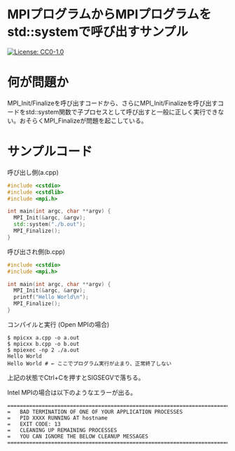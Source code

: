 MPIプログラムからMPIプログラムをstd::systemで呼び出すサンプル
===

[![License: CC0-1.0](https://img.shields.io/badge/License-CC0%201.0-lightgrey.svg)](http://creativecommons.org/publicdomain/zero/1.0/)

# 何が問題か

MPI_Init/Finalizeを呼び出すコードから、さらにMPI_Init/Finalizeを呼び出すコードをstd::system関数で子プロセスとして呼び出すと一般に正しく実行できない。おそらくMPI_Finalizeが問題を起こしている。

# サンプルコード

呼び出し側(a.cpp)

```cpp
#include <cstdio>
#include <cstdlib>
#include <mpi.h>

int main(int argc, char **argv) {
  MPI_Init(&argc, &argv);
  std::system("./b.out");
  MPI_Finalize();
}
```

呼び出され側(b.cpp)

```cpp
#include <cstdio>
#include <mpi.h>

int main(int argc, char **argv) {
  MPI_Init(&argc, &argv);
  printf("Hello World\n");
  MPI_Finalize();
}
```

コンパイルと実行 (Open MPIの場合)

```
$ mpicxx a.cpp -o a.out 
$ mpicxx b.cpp -o b.out
$ mpiexec -np 2 ./a.out
Hello World
Hello World # ← ここでプログラム実行が止まり、正常終了しない
```

上記の状態でCtrl+Cを押すとSIGSEGVで落ちる。

Intel MPIの場合は以下のようなエラーが出る。

```
===================================================================================
=   BAD TERMINATION OF ONE OF YOUR APPLICATION PROCESSES
=   PID XXXX RUNNING AT hostname
=   EXIT CODE: 13
=   CLEANING UP REMAINING PROCESSES
=   YOU CAN IGNORE THE BELOW CLEANUP MESSAGES
===================================================================================
```

